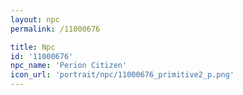 ```yaml
---
layout: npc
permalink: /11000676

title: Npc
id: '11000676'
npc_name: 'Perion Citizen'
icon_url: 'portrait/npc/11000676_primitive2_p.png'
---
```

